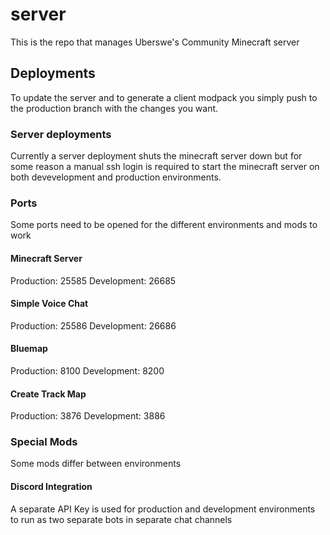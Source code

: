 # server
This is the repo that manages Uberswe's Community Minecraft server

## Deployments

To update the server and to generate a client modpack you simply push to the production branch with the changes you want.

### Server deployments

Currently a server deployment shuts the minecraft server down but for some reason a manual ssh login is required to start
the minecraft server on both devevelopment and production environments.

### Ports

Some ports need to be opened for the different environments and mods to work

#### Minecraft Server

Production: 25585
Development: 26685

#### Simple Voice Chat

Production: 25586
Development: 26686

#### Bluemap

Production: 8100
Development: 8200

#### Create Track Map

Production: 3876
Development: 3886

### Special Mods

Some mods differ between environments

#### Discord Integration

A separate API Key is used for production and development environments to run as two separate bots in separate chat channels 
